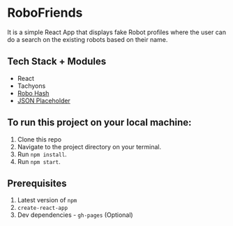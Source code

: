 # RoboFriends
It is a simple React App that displays fake Robot profiles where the user can do a search on the existing robots based on their name.

## Tech Stack + Modules 
* React
* Tachyons
* [Robo Hash](https://robohash.org/)
* [JSON Placeholder](https://jsonplaceholder.typicode.com/)

## To run this project on your local machine: 
1. Clone this repo
2. Navigate to the project directory on your terminal.
3. Run `npm install`.
4. Run `npm start`.

## Prerequisites
1. Latest version of `npm`
2. `create-react-app`
3. Dev dependencies - `gh-pages` (Optional) 
